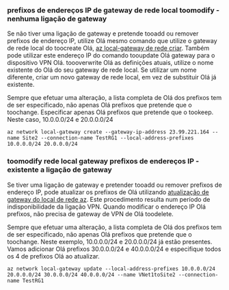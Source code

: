 ### <a name="noconnection"></a>prefixos de endereços IP de gateway de rede local toomodify - nenhuma ligação de gateway

Se não tiver uma ligação de gateway e pretende tooadd ou remover prefixos de endereço IP, utilize Olá mesmo comando que utilize o gateway de rede local do toocreate Olá, [az local-gateway de rede criar](https://docs.microsoft.com/cli/azure/network/local-gateway#create). Também pode utilizar este endereço IP do comando tooupdate Olá gateway para o dispositivo VPN Olá. toooverwrite Olá as definições atuais, utilize o nome existente do Olá do seu gateway de rede local. Se utilizar um nome diferente, criar um novo gateway de rede local, em vez de substituir Olá já existente.

Sempre que efetuar uma alteração, a lista completa de Olá dos prefixos tem de ser especificado, não apenas Olá prefixos que pretende que o toochange. Especificar apenas Olá prefixos que pretende que o tookeep. Neste caso, 10.0.0.0/24 e 20.0.0.0/24

```azurecli
az network local-gateway create --gateway-ip-address 23.99.221.164 --name Site2 --connection-name TestRG1 --local-address-prefixes 10.0.0.0/24 20.0.0.0/24
```

### <a name="withconnection"></a>toomodify rede local gateway prefixos de endereços IP - existente a ligação de gateway

Se tiver uma ligação de gateway e pretender tooadd ou remover prefixos de endereço IP, pode atualizar os prefixos de Olá utilizando [atualização de gateway do local de rede az](https://docs.microsoft.com/cli/azure/network/local-gateway#update). Este procedimento resulta num período de indisponibilidade da ligação VPN. Quando modificar o endereço IP Olá prefixos, não precisa de gateway de VPN de Olá toodelete.

Sempre que efetuar uma alteração, a lista completa de Olá dos prefixos tem de ser especificado, não apenas Olá prefixos que pretende que o toochange. Neste exemplo, 10.0.0.0/24 e 20.0.0.0/24 já estão presentes. Vamos adicionar Olá prefixos 30.0.0.0/24 e 40.0.0.0/24 e especifique todos os 4 de prefixos Olá ao atualizar.

```azurecli
az network local-gateway update --local-address-prefixes 10.0.0.0/24 20.0.0.0/24 30.0.0.0/24 40.0.0.0/24 --name VNet1toSite2 --connection-name TestRG1
```
